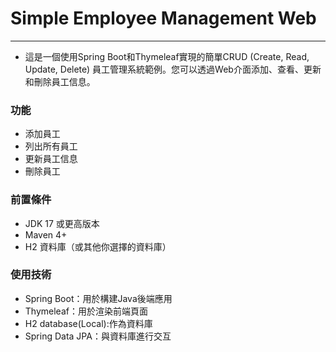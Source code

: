 # Simple Employee Management Web
 ___
* 這是一個使用Spring Boot和Thymeleaf實現的簡單CRUD (Create, Read, Update, Delete) 員工管理系統範例。您可以透過Web介面添加、查看、更新和刪除員工信息。
### 功能
* 添加員工
* 列出所有員工
* 更新員工信息
* 刪除員工
### 前置條件
* JDK 17 或更高版本
* Maven 4+
* H2 資料庫（或其他你選擇的資料庫）
### 使用技術
* Spring Boot：用於構建Java後端應用
* Thymeleaf：用於渲染前端頁面
* H2 database(Local):作為資料庫
* Spring Data JPA：與資料庫進行交互
